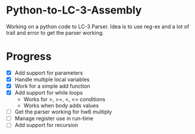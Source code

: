 # Python-to-LC-3-Assembly

Working on a python code to LC-3 Parser. Idea is to use reg-ex and a lot of trail and error to get the parser working.

# Progress
* [x] Add support for parameters
* [x] Handle multiple local variables
* [x] Work for a simple add function
* [x] Add support for while loops
  * Works for >, >=, <, <= conditions
  * Works when body adds values
* [ ] Get the parser working for hw6 multiply
* [ ] Manage register use in run-time
* [ ] Add support for recursion
